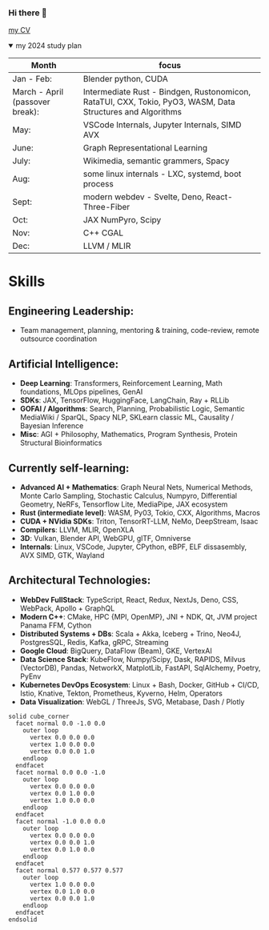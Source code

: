 ### Hi there 👋

[my CV](JoshReuben_CV.pdf)

<details open>
  
  <summary>my 2024 study plan</summary>
       
|Month| focus |
|---|---|
|Jan - Feb:| Blender python, CUDA|
|March - April (passover break):| Intermediate Rust - Bindgen, Rustonomicon, RataTUI, CXX, Tokio, PyO3, WASM, Data Structures and Algorithms|
|May:| VSCode Internals, Jupyter Internals, SIMD AVX|
|June:| Graph Representational Learning|
|July:| Wikimedia, semantic grammers, Spacy|
|Aug:| some linux internals - LXC, systemd, boot process|
|Sept: |modern webdev - Svelte, Deno, React-Three-Fiber|
|Oct:| JAX NumPyro, Scipy|
|Nov:| C++ CGAL|
|Dec:| LLVM / MLIR|


  
</details>

<!--
**jreuben11/jreuben11** is a ✨ _special_ ✨ repository because its `README.md` (this file) appears on your GitHub profile.

Here are some ideas to get you started:

- 🔭 I’m currently working on ...
- 🌱 I’m currently learning ...
- 👯 I’m looking to collaborate on ...
- 🤔 I’m looking for help with ...
- 💬 Ask me about ...
- 📫 How to reach me: ...
- 😄 Pronouns: ...
- ⚡ Fun fact: ...
-->

# Skills
## Engineering Leadership: 
- Team management, planning, mentoring & training, code-review,  remote outsource coordination
## Artificial Intelligence: 
- **Deep Learning**: Transformers, Reinforcement Learning, Math foundations, MLOps pipelines, GenAI
- **SDKs**: JAX, TensorFlow, HuggingFace, LangChain, Ray + RLLib
- **GOFAI / Algorithms**: Search, Planning, Probabilistic Logic, Semantic MediaWiki / SparQL, Spacy NLP,  SKLearn classic ML, Causality / Bayesian Inference
- **Misc**: AGI + Philosophy, Mathematics, Program Synthesis, Protein Structural Bioinformatics
## Currently self-learning: 
- **Advanced AI + Mathematics**: Graph Neural Nets, Numerical Methods, Monte Carlo Sampling, Stochastic Calculus, Numpyro,  Differential Geometry, NeRFs, Tensorflow Lite, MediaPipe, JAX ecosystem
- **Rust (intermediate level)**: WASM, Py03, Tokio, CXX, Algorithms, Macros
- **CUDA + NVidia SDKs**: Triton, TensorRT-LLM, NeMo, DeepStream, Isaac
- **Compilers**: LLVM, MLIR, OpenXLA
- **3D**: Vulkan, Blender API, WebGPU, glTF, Omniverse
- **Internals**: Linux, VSCode, Jupyter, CPython, eBPF, ELF dissasembly, AVX SIMD, GTK, Wayland
## Architectural Technologies: 
- **WebDev FullStack**: TypeScript, React, Redux, NextJs, Deno, CSS, WebPack, Apollo + GraphQL
- **Modern C++**: CMake, HPC {MPI, OpenMP}, JNI + NDK, Qt, JVM project Panama FFM, Cython
- **Distributed Systems + DBs**: Scala + Akka, Iceberg + Trino, Neo4J, PostgresSQL, Redis, Kafka, gRPC, Streaming
- **Google Cloud**: BigQuery, DataFlow (Beam), GKE, VertexAI
- **Data Science Stack**: KubeFlow, Numpy/Scipy, Dask, RAPIDS, Milvus (VectorDB), Pandas, NetworkX, MatplotLib, FastAPI, SqlAlchemy, Poetry, PyEnv
- **Kubernetes DevOps Ecosystem**: Linux + Bash, Docker, GitHub + CI/CD, Istio, Knative, Tekton, Prometheus, Kyverno, Helm, Operators
- **Data Visualization**: WebGL / ThreeJs, SVG, Metabase, Dash / Plotly

```stl
solid cube_corner
  facet normal 0.0 -1.0 0.0
    outer loop
      vertex 0.0 0.0 0.0
      vertex 1.0 0.0 0.0
      vertex 0.0 0.0 1.0
    endloop
  endfacet
  facet normal 0.0 0.0 -1.0
    outer loop
      vertex 0.0 0.0 0.0
      vertex 0.0 1.0 0.0
      vertex 1.0 0.0 0.0
    endloop
  endfacet
  facet normal -1.0 0.0 0.0
    outer loop
      vertex 0.0 0.0 0.0
      vertex 0.0 0.0 1.0
      vertex 0.0 1.0 0.0
    endloop
  endfacet
  facet normal 0.577 0.577 0.577
    outer loop
      vertex 1.0 0.0 0.0
      vertex 0.0 1.0 0.0
      vertex 0.0 0.0 1.0
    endloop
  endfacet
endsolid
```
<!--
<picture>
  <source media="(prefers-color-scheme: dark)" srcset="https://user-images.githubusercontent.com/25423296/163456776-7f95b81a-f1ed-45f7-b7ab-8fa810d529fa.png">
  <source media="(prefers-color-scheme: light)" srcset="https://user-images.githubusercontent.com/25423296/163456779-a8556205-d0a5-45e2-ac17-42d089e3c3f8.png">
  <img alt="Shows an illustrated sun in light mode and a moon with stars in dark mode." src="https://user-images.githubusercontent.com/25423296/163456779-a8556205-d0a5-45e2-ac17-42d089e3c3f8.png">
</picture>
-->




